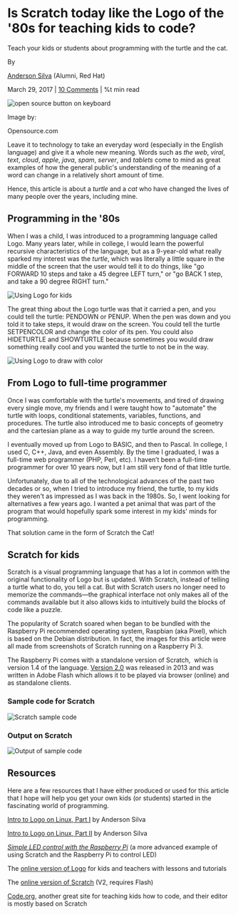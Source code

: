  
Is Scratch today like the Logo of the '80s for teaching kids to code?
=====================================================================

Teach your kids or students about programming with the turtle and the cat.

By

[Anderson Silva](/users/ansilva) (Alumni, Red Hat)

March 29, 2017 | [10 Comments](#comments) | %t min read


![open source button on keyboard](/sites/default/files/lead-images/button_push_open_keyboard_file_organize.png "open source button on keyboard")

Image by:

Opensource.com

Leave it to technology to take an everyday word (especially in the English language) and give it a whole new meaning. Words such as _the web_, _viral_, _text_, _cloud_, _apple_, _java_, _spam_, _server_, and _tablets_ come to mind as great examples of how the general public's understanding of the meaning of a word can change in a relatively short amount of time.

Hence, this article is about a _turtle_ and a _cat_ who have changed the lives of many people over the years, including mine.

Programming in the '80s
-----------------------

When I was a child, I was introduced to a programming language called Logo. Many years later, while in college, I would learn the powerful recursive characteristics of the language, but as a 9-year-old what really sparked my interest was the _turtle_, which was literally a little square in the middle of the screen that the user would tell it to do things, like "go FORWARD 10 steps and take a 45 degree LEFT turn," or "go BACK 1 step, and take a 90 degree RIGHT turn."

![Using Logo for kids](https://opensource.com/sites/default/files/resize/2017-03-11-161613_1824x984_scrot-438x440.png "Using Logo for kids")

The great thing about the Logo turtle was that it carried a pen, and you could tell the turtle: PENDOWN or PENUP. When the pen was down and you told it to take steps, it would draw on the screen. You could tell the turtle SETPENCOLOR and change the color of its pen. You could also HIDETURTLE and SHOWTURTLE because sometimes you would draw something really cool and you wanted the turtle to not be in the way.

![Using Logo to draw with color](https://opensource.com/sites/default/files/resize/2017-03-18-152652_1824x984_scrot-286x300.png "Using Logo to draw with color")

From Logo to full-time programmer
---------------------------------

Once I was comfortable with the turtle's movements, and tired of drawing every single move, my friends and I were taught how to "automate" the turtle with loops, conditional statements, variables, functions, and procedures. The turtle also introduced me to basic concepts of geometry and the cartesian plane as a way to guide my turtle around the screen.

I eventually moved up from Logo to BASIC, and then to Pascal. In college, I used C, C++, Java, and even Assembly. By the time I graduated, I was a full-time web programmer (PHP, Perl, etc). I haven’t been a full-time programmer for over 10 years now, but I am still very fond of that little turtle.

Unfortunately, due to all of the technological advances of the past two decades or so, when I tried to introduce my friend, the turtle, to my kids they weren't as impressed as I was back in the 1980s. So, I went looking for alternatives a few years ago. I wanted a pet animal that was part of the program that would hopefully spark some interest in my kids' minds for programming.

That solution came in the form of Scratch the Cat!

Scratch for kids
----------------

Scratch is a visual programming language that has a lot in common with the original functionality of Logo but is updated. With Scratch, instead of telling a turtle what to do, you tell a cat. But with Scratch users no longer need to memorize the commands—the graphical interface not only makes all of the commands available but it also allows kids to intuitively build the blocks of code like a puzzle.

The popularity of Scratch soared when began to be bundled with the Raspberry Pi recommended operating system, Raspbian (aka Pixel), which is based on the Debian distribution. In fact, the images for this article were all made from screenshots of Scratch running on a Raspberry Pi 3.

The Raspberry Pi comes with a standalone version of Scratch,  which is version 1.4 of the language. [Version 2.0](https://wiki.scratch.mit.edu/wiki/Scratch_2.0) was released in 2013 and was written in Adobe Flash which allows it to be played via browser (online) and as standalone clients.

### Sample code for Scratch

![Scratch sample code](https://opensource.com/sites/default/files/scratch-circle.png "Scratch sample code")

### Output on Scratch

![Output of sample code](https://opensource.com/sites/default/files/resize/2017-03-18-143537_1824x984_scrot-500x270.png "Output of sample code")

Resources
---------

Here are a few resources that I have either produced or used for this article that I hope will help you get your own kids (or students) started in the fascinating world of programming.

[Intro to Logo on Linux, Part I](http://linuxgazette.net/166/silva.html) by Anderson Silva

[Intro to Logo on Linux, Part II](http://linuxgazette.net/167/silva.html) by Anderson Silva

_[Simple LED control with the Raspberry Pi](https://opensource.com/life/16/3/simple-led-control-raspberry-pi)_ (a more advanced example of using Scratch and the Raspberry Pi to control LED)

The [online version of Logo](https://turtleacademy.com/) for kids and teachers with lessons and tutorials

The [online version of Scratch](https://scratch.mit.edu/projects/editor/) (V2, requires Flash)

[Code.org](https://code.org/student), another great site for teaching kids how to code, and their editor is mostly based on Scratch


